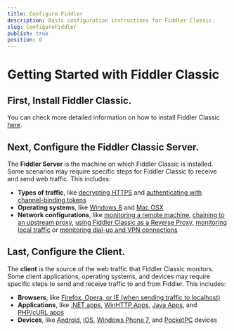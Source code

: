 ```yaml
---
title: Configure Fiddler
description: Basic configuration instructions for Fiddler Classic.
slug: ConfigureFiddler
publish: true
position: 0
---
```


Getting Started with Fiddler Classic
===================================

First, Install Fiddler Classic.
----------------------------

You can check more detailed information on how to install Fiddler Classic [here][1].

Next, Configure the Fiddler Classic Server.
-----------------------------------

The **Fiddler Server** is the machine on which Fiddler Classic is installed. Some scenarios may require specific steps for Fiddler Classic to receive and send web traffic. This includes:

+ **Types of traffic**, like [decrypting HTTPS][3] and [authenticating with channel-binding tokens][19]
+ **Operating systems**, like [Windows 8][2] and [Mac OSX][4]
+ **Network configurations**, like [monitoring a remote machine][14], [chaining to an upstream proxy][5], [using Fiddler Classic as a Reverse Proxy][6], [monitoring local traffic][10] or [monitoring dial-up and VPN connections][7]

Last, Configure the Client.
---------------------------

The **client** is the source of the web traffic that Fiddler Classic monitors. Some client applications, operating systems, and devices may require specific steps to send and receive traffic to and from Fiddler. This includes:

+ **Browsers**, like [Firefox, Opera, or IE (when sending traffic to localhost)][8]
+ **Applications**, like [.NET apps][9], [WinHTTP Apps][11], [Java Apps][12], and [PHP/cURL apps][13]
+ **Devices**, like [Android][15], [iOS][16], [Windows Phone 7][17], and [PocketPC][18] devices

[1]: ./InstallFiddler
[2]: ./ConfigureFiddlerForWin8
[3]: ./DecryptHTTPS
[4]: ./ConfigureForMac
[5]: ./ChainToUpstreamProxy
[6]: ./UseFiddlerAsReverseProxy
[7]: ./MonitorDialupAndVPN
[8]: ./ConfigureBrowsers
[9]: ./ConfigureDotNETApp
[10]: ./MonitorLocalTraffic
[11]: ./ConfigureWinHTTPApp
[12]: ./ConfigureJavaApp
[13]: ./ConfigurePHPcURL
[14]: ./MonitorRemoteMachine
[15]: ./ConfigureForAndroid
[16]: ./ConfigureForiOS
[17]: ./MonitorWindowsPhone7
[18]: ./MonitorPocketPC
[19]: ./AuthenticateWithCBT
